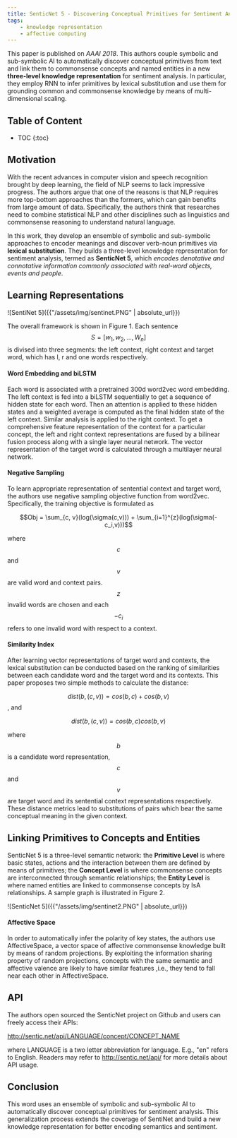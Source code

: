 ```yaml
---
title: SenticNet 5 - Discovering Conceptual Primitives for Sentiment Analysis by Means of Context Embeddings
tags: 
    - knowledge representation
    - affective computing
---
```


This paper is published on *AAAI 2018*. This authors couple symbolic and sub-symbolic AI to automatically discover conceptual primitives from text 
and link them to commonsense concepts and named entities in a new **three-level knowledge representation** for sentiment analysis. In particular, 
they employ RNN to infer primitives by lexical substitution and use them for grounding common and commonsense knowledge by means of multi-dimensional 
scaling. 

## Table of Content

* TOC
{:toc}

## Motivation

With the recent advances in computer vision and speech recognition brought by deep learning, the field of NLP seems to lack impressive progress.
The authors argue that one of the reasons is that NLP requires more top-bottom approaches than the formers, which can gain benefits from large amount 
of data. Specifically, the authors think that researches need to combine statistical NLP and other disciplines such as linguistics and commonsense reasoning 
to understand natural language.

In this work, they develop an ensemble of symbolic and sub-symbolic approaches to encoder meanings and discover verb-noun primitives via **lexical substitution**.
They builds a three-level knowledge representation for sentiment analysis, termed as **SenticNet 5**, which *encodes denotative and connotative information commonly
associated with real-word objects, events and people*.

## Learning Representations

![SentiNet 5]({{"/assets/img/sentinet.PNG" | absolute_url}})

The overall framework is shown in Figure 1. Each sentence $$S=[w_1, w_2, ..., W_n]$$ is divised into three segments: the left context, right context and target word, which has 
l, r and one words respectively. 

#### Word Embedding and biLSTM
Each word is associated with a pretrained 300d word2vec word embedding. The left context is fed into a biLSTM sequentially to get a sequence of hidden state for each word.
Then an attention is applied to these hidden states and a weighted average is computed as the final hidden state of the left context. Similar analysis is applied to 
the right context. To get a comprehensive feature representation of the context for a particular concept, the left and right context representations are fused by a bilinear
fusion process along with a single layer neural network. The vector representation of the target word is calculated through a multilayer neural network.

#### Negative Sampling
To learn appropriate representation of sentential context and target word, the authors use negative sampling objective function from word2vec. Specifically, the training 
objective is formulated as

$$Obj = \sum_{c, v}(log(\sigma(c,v))) + \sum_{i=1}^{z}(log(\sigma(-c_i,v)))$$

where $$c$$ and $$v$$ are valid word and context pairs. $$z$$ invalid words are chosen and each $$-c_i$$ refers to one invalid word with respect to a context.

#### Similarity Index
After learning vector representations of target word and contexts, the lexical substitution can be conducted based on the ranking of similarities between each candidate word and the target word and its contexts. This paper proposes two simple methods to calculate the distance:

$$dist(b,(c,v)) = cos(b,c) + cos(b,v)$$, and

$$dist(b,(c,v)) = cos(b,c)cos(b,v)$$

where $$b$$ is a candidate word representation, $$c$$ and $$v$$ are target word and its sentential context representations respectively. These distance metrics lead to 
substitutions of pairs which bear the same conceptual meaning in the given context.

## Linking Primitives to Concepts and Entities
SenticNet 5 is a three-level semantic network: the **Primitive Level** is where basic states, actions and the interaction between them are defined by means of primitives; the 
**Concept Level** is where commonsense concepts are interconnected through semantic relationships; the **Entity Level** is where named entities are linked to commonsense concepts by IsA relationships. A sample graph is illustrated in Figure 2. 

![SenticNet 5]({{"/assets/img/sentinet2.PNG" | absolute_url}})

#### Affective Space
In order to automatically infer the polarity of key states, the authors use AffectiveSpace, a vector space of affective commonsense knowledge built by means of random 
projections. By exploiting the information sharing property of random projections, concepts with the same semantic and affective valence are likely to have similar features
,i.e., they tend to fall near each other in AffectiveSpace. 

## API
The authors open sourced the SenticNet project on Github and users can freely access their APIs:

http://sentic.net/api/LANGUAGE/concept/CONCEPT_NAME

where LANGUAGE is a two letter abbreviation for language. E.g., "en" refers to English. Readers may refer to http://sentic.net/api/ for more details about API usage.

## Conclusion
This word uses an ensemble of symbolic and sub-symbolic AI to automatically discover conceptual primitives for sentiment analysis. This generalization process extends the 
coverage of SentiNet and build a new knowledge representation for better encoding semantics and sentiment. 